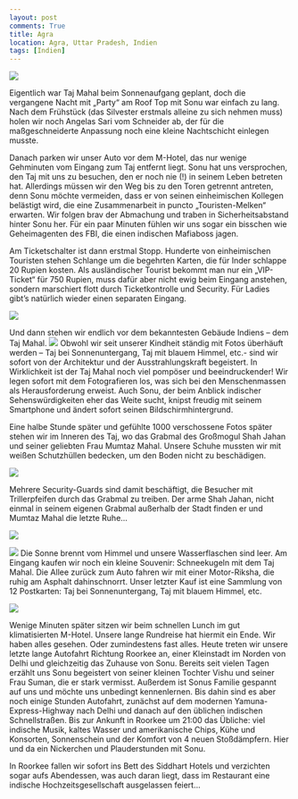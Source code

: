 ```yaml
---
layout: post
comments: True
title: Agra
location: Agra, Uttar Pradesh, Indien
tags: [Indien]
---
```

<p>
<a href='http://whataboutas.data.s3.amazonaws.com/images/2015-04-27-agra/DSC_4550_rot.jpg' data-lightbox='Post' title='Taj Mahal in voller Pracht'><img class='img-wide' src='http://whataboutas.data.s3.amazonaws.com/images/2015-04-27-agra/previews/DSC_4550_rot.jpg' /></a>
</p>
<p>
Eigentlich war Taj Mahal beim Sonnenaufgang geplant, doch die vergangene Nacht mit „Party“ am Roof Top mit Sonu war einfach zu lang. Nach dem Frühstück (das Silvester erstmals alleine zu sich nehmen muss) holen wir noch Angelas Sari vom Schneider ab, der für die maßgeschneiderte Anpassung noch eine kleine Nachtschicht einlegen musste.
</p>
<!--more-->
<p>
Danach parken wir unser Auto vor dem M-Hotel, das nur wenige Gehminuten vom Eingang zum Taj entfernt liegt. Sonu hat uns versprochen, den Taj mit uns zu besuchen, den er noch nie (!) in seinem Leben betreten hat. Allerdings müssen wir den Weg bis zu den Toren getrennt antreten, denn Sonu möchte vermeiden, dass er von seinen einheimischen Kollegen belästigt wird, die eine Zusammenarbeit in puncto „Touristen-Melken“ erwarten. Wir folgen brav der Abmachung und traben in Sicherheitsabstand hinter Sonu her. Für ein paar Minuten fühlen wir uns sogar ein bisschen wie Geheimagenten des FBI, die einen indischen Mafiaboss jagen.
</p>
<p>
Am Ticketschalter ist dann erstmal Stopp. Hunderte von einheimischen Touristen stehen Schlange um die begehrten Karten, die für Inder schlappe 20 Rupien kosten. Als ausländischer Tourist bekommt man nur ein „VIP-Ticket“ für 750 Rupien, muss dafür aber nicht ewig beim Eingang anstehen, sondern marschiert flott durch Ticketkontrolle und Security. Für Ladies gibt’s natürlich wieder einen separaten Eingang.
</p>
<p>
<a href='http://whataboutas.data.s3.amazonaws.com/images/2015-04-27-agra/DSC_4557.JPG' data-lightbox='Post' title='Foto-Beweis dass wir vor Ort waren'><img class='img-wide' src='http://whataboutas.data.s3.amazonaws.com/images/2015-04-27-agra/DSC_4557.JPG' /></a>
</p>
<p>
Und dann stehen wir endlich vor dem bekanntesten Gebäude Indiens – dem Taj Mahal.
<a href='http://whataboutas.data.s3.amazonaws.com/images/2015-04-27-agra/DSC_4600.JPG' class='imageslink' data-lightbox='Post' title='Blick von der Seite'><img class='links' src='http://whataboutas.data.s3.amazonaws.com/images/2015-04-27-agra/thumbs/DSC_4600.JPG' /></a>
Obwohl wir seit unserer Kindheit ständig mit Fotos überhäuft werden – Taj bei Sonnenuntergang, Taj mit blauem Himmel, etc.- sind wir sofort von der Architektur und der Ausstrahlungskraft begeistert. In Wirklichkeit ist der Taj Mahal noch viel pompöser und beeindruckender! Wir legen sofort mit dem Fotografieren los, was sich bei den Menschenmassen als Herausforderung erweist. Auch Sonu, der beim Anblick indischer Sehenswürdigkeiten eher das Weite sucht, knipst freudig mit seinem Smartphone und ändert sofort seinen Bildschirmhintergrund.
</p>
<p>
Eine halbe Stunde später und gefühlte 1000 verschossene Fotos später stehen wir im Inneren des Taj, wo das Grabmal des Großmogul Shah Jahan und seiner geliebten Frau Mumtaz Mahal. Unsere Schuhe mussten wir mit weißen Schutzhüllen bedecken, um den Boden nicht zu beschädigen.
</p>
<p>
<a href='http://whataboutas.data.s3.amazonaws.com/images/2015-04-27-agra/DSC_4602.JPG' data-lightbox='Post' title='Die Bodenschoner - eigentlich praktisch für Silvesters weißen Schuhe, als Schutz vor den indischen Straßen'><img class='img-wide' src='http://whataboutas.data.s3.amazonaws.com/images/2015-04-27-agra/DSC_4602.JPG' /></a>
</p>
<p>
Mehrere Security-Guards sind damit beschäftigt, die Besucher mit Trillerpfeifen durch das Grabmal zu treiben. Der arme Shah Jahan, nicht einmal in seinem eigenen Grabmal außerhalb der Stadt finden er und Mumtaz Mahal die letzte Ruhe…
</p>
<p>
<a href='http://whataboutas.data.s3.amazonaws.com/images/2015-04-27-agra/DSC_4604.JPG' data-lightbox='Post' title='Am Eingang'><img class='img-wide' src='http://whataboutas.data.s3.amazonaws.com/images/2015-04-27-agra/DSC_4604.JPG' /></a>
</p>
<p>
<a href='http://whataboutas.data.s3.amazonaws.com/images/2015-04-27-agra/DSC_4615.JPG' class='imageslink' data-lightbox='Post' title='Angela vor einem der 4 Minarette - welche übrigens leicht nach außen geneigt sind, damit sie im Falle eines Erdbebens nicht auf das Hauptgebäude stürzen'><img class='rechts' src='http://whataboutas.data.s3.amazonaws.com/images/2015-04-27-agra/thumbs/DSC_4615.JPG' /></a>
Die Sonne brennt vom Himmel und unsere Wasserflaschen sind leer. Am Eingang kaufen wir noch ein kleine Souvenir: Schneekugeln mit dem Taj Mahal. Die Allee zurück zum Auto fahren wir mit einer Motor-Riksha, die ruhig am Asphalt dahinschnorrt. Unser letzter Kauf ist eine Sammlung von 12 Postkarten: Taj bei Sonnenuntergang, Taj mit blauem Himmel, etc.
</p>
<p>
<a href='http://whataboutas.data.s3.amazonaws.com/images/2015-04-27-agra/DSC_4616.JPG' data-lightbox='Post' title='Blick zurück zum Haupteingangstor'><img class='img-wide' src='http://whataboutas.data.s3.amazonaws.com/images/2015-04-27-agra/DSC_4616.JPG' /></a>
</p>
<p>
Wenige Minuten später sitzen wir beim schnellen Lunch im gut klimatisierten M-Hotel. Unsere lange Rundreise hat hiermit ein Ende. Wir haben alles gesehen. Oder zumindestens fast alles.
Heute treten wir unsere letzte lange Autofahrt Richtung Roorkee an, einer Kleinstadt im Norden von Delhi und gleichzeitig das Zuhause von Sonu. Bereits seit vielen Tagen erzählt uns Sonu begeistert von seiner kleinen Tochter Vishu und seiner Frau Suman, die er stark vermisst. Außerdem ist Sonus Familie gespannt auf uns und möchte uns unbedingt kennenlernen.
Bis dahin sind es aber noch einige Stunden Autofahrt, zunächst auf dem modernen Yamuna-Express-Highway nach Delhi und danach auf den üblichen indischen Schnellstraßen. Bis zur Ankunft in Roorkee um 21:00 das Übliche: viel indische Musik, kaltes Wasser und amerikanische Chips, Kühe und Konsorten, Sonnenschein und der Komfort von 4 neuen Stoßdämpfern. Hier und da ein Nickerchen und Plauderstunden mit Sonu.
</p>
<p>
In Roorkee fallen wir sofort ins Bett des Siddhart Hotels und verzichten sogar aufs Abendessen, was auch daran liegt, dass im Restaurant eine indische Hochzeitsgesellschaft ausgelassen feiert…
</p>